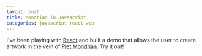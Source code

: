 ```yaml
---
layout: post
title: Mondrian in Javascript
categories: javascript react web
---
```


I've been playing with [React](https://facebook.github.io/react/) and built a demo that allows the user to create artwork in the vein of [Piet Mondrian](https://en.wikipedia.org/wiki/Piet_Mondrian). Try it out!

<div id="mondrian-root"></div>
<!-- include require.js -->
<script src="https://cdnjs.cloudflare.com/ajax/libs/require.js/2.3.2/require.min.js"></script>
<!-- let require.js know where to find react and react-dom -->
<script>
require.config({
  paths: {
    "react": "https://unpkg.com/react@15/dist/react",
    "react-dom": "https://unpkg.com/react-dom@15/dist/react-dom"
  },
});
</script>
<script>
require(['react', 'react-dom', '/lib/mondrian-compiled/App.js'], function(React, ReactDom, App) {
  App = App.default;
  ReactDom.render(
    React.createElement(App),
    document.getElementById('mondrian-root')
  );
});
</script>